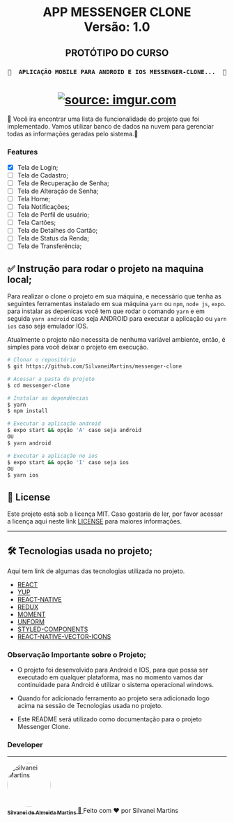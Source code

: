 <h1 align="center">
   APP MESSENGER CLONE
    <br />
   Versão: 1.0
</h1>

<h2 align="center">
   PROTÓTIPO DO CURSO
</h2>

<h3 align="center">

	🚧  APLICAÇÃO MOBILE PARA ANDROID E IOS MESSENGER-CLONE...  🚧
</h3>

<h1 align="center">
    <a href="https://imgur.com/2KM52Rv"><img src="https://i.imgur.com/2KM52Rv.png" title="source: imgur.com" /></a>
    <br />
</h1>

🚀 Você ira encontrar uma lista de funcionalidade do projeto que foi implementado. Vamos utilizar banco de dados na nuvem para gerenciar todas as informações geradas pelo sistema.📄

### Features

- [X] Tela de Login;
- [ ] Tela de Cadastro;
- [ ] Tela de Recuperação de Senha;
- [ ] Tela de Alteração de Senha;
- [ ] Tela Home;
- [ ] Tela Notificações;
- [ ] Tela de Perfil de usuário;
- [ ] Tela Cartões;
- [ ] Tela de Detalhes do Cartão;
- [ ] Tela de Status da Renda;
- [ ] Tela de Transferência;

## ✅ Instrução para rodar o projeto na maquina local;

Para realizar o clone o projeto em sua máquina, e necessário que tenha as seguintes ferramentas instalado em sua máquina `yarn` ou `npm`, `node js`, `expo`. para instalar as depenicas você tem que rodar o comando `yarn` e em seguida `yarn android` caso seja ANDROID para executar a aplicação ou `yarn ios` caso seja emulador IOS.

Atualmente o projeto não necessita de nenhuma variável ambiente, então, é simples para você deixar o projeto em execução.

```bash
# Clonar o repositório
$ git https://github.com/SilvaneiMartins/messenger-clone

# Acessar a pasta do projeto
$ cd messenger-clone

# Instalar as dependências
$ yarn
$ npm install

# Executar a aplicação android
$ expo start && opção 'A' caso seja android
OU
$ yarn android

# Executar a aplicação no ios
$ expo start && opção 'I' caso seja ios
OU
$ yarn ios
```

## :memo: License

Este projeto está sob a licença MIT. Caso gostaria de ler, por favor acessar a licença aqui neste link [LICENSE](https://github.com/SilvaneiMartins/messenger-clone/blob/master/LICENSE) para maiores informações.

---

## 🛠 Tecnologias usada no projeto;

Aqui tem link de algumas das tecnologias utilizada no projeto.

-   [REACT](https://pt-br.reactjs.org)
-   [YUP](https://github.com/jquense/yup)
-   [REACT-NATIVE](https://reactnative.dev/)
-   [REDUX](https://github.com/reduxjs/redux)
-   [MOMENT](https://github.com/moment/moment)
-   [UNFORM](https://github.com/unform/unform)
-   [STYLED-COMPONENTS](https://styled-components.com/)
-   [REACT-NATIVE-VECTOR-ICONS](https://phosphoricons.com/)


### Observação Importante sobre o Projeto;

-   O projeto foi desenvolvido para Android e IOS, para que possa ser executado em qualquer plataforma, mas no momento vamos dar continuidade para Android é utilizar o sistema operacional windows.

-   Quando for adicionado ferramento ao projeto sera adicionado logo acima na sessão de Tecnologias usada no projeto.

-   Este README será utilizado como documentação para o projeto Messenger Clone.

### Developer

---

<a href="https://github.com/SilvaneiMartins">
    <img
        style="border-radius:50%"
        src="https://github.com/SilvaneiMartins.png"
        width="100px;"
        alt="Silvanei Martins"
    />
    <br />
    <sub>
        <b>Silvanei de Almeida Martins</b>
    </sub>
</a>
     <a href="https://github.com/SilvaneiMartins" title="Silvanei martins" >
    🚀
 </a>
Feito com ❤️ por Silvanei Martins
